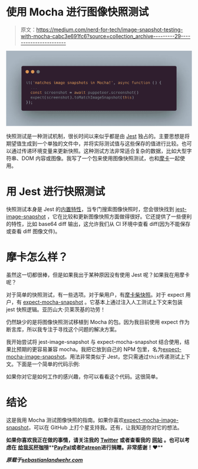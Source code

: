 # 使用 Mocha 进行图像快照测试

> 原文：<https://medium.com/nerd-for-tech/image-snapshot-testing-with-mocha-cabc3e691fc6?source=collection_archive---------29----------------------->

![](img/41144831e63a0b499e5ef67c0fdbf41f.png)

快照测试是一种测试机制，很长时间以来似乎都是由 [Jest](https://github.com/facebook/jest) 独占的。主要思想是将期望值生成到一个单独的文件中，并将实际测试值与这些保存的值进行比较。也可以通过传递环境变量来更新快照。这种测试方法非常适合复杂的数据，比如大型字符串、DOM 内容或图像。我写了一个包来使用图像快照测试，也和[摩卡](https://github.com/mochajs/mocha)一起使用。

# 用 Jest 进行快照测试

快照测试本身是 Jest 的[内置特性](https://jestjs.io/docs/en/snapshot-testing)，当专门搜索图像快照时，您会很快找到 [jest-image-snapshot](https://github.com/americanexpress/jest-image-snapshot) ，它在比较和更新图像快照方面做得很好。它还提供了一些便利的特性，比如 base64 diff 输出，这允许我们从 CI 环境中查看 diff(因为不能保存或查看 diff 图像文件)。

# 摩卡怎么样？

虽然这一切都很棒，但是如果我出于某种原因没有使用 Jest 呢？如果我在用摩卡呢？

对于简单的快照测试，有一些选项。对于柴用户，有[摩卡柴快照](https://github.com/monojitb02/mocha-chai-snapshot)。对于 expect 用户，有 [expect-mocha-snapshot](https://github.com/blogfoster/expect-mocha-snapshot) 。它基本上通过注入人工测试上下文来包装 jest 快照逻辑。亚历山大·贝莱茨基的功劳！

仍然缺少的是将图像快照测试移植到 Mocha 的包。因为我目前使用 expect 作为断言库，所以我专注于寻找这个问题的解决方案。

我开始尝试将 jest-image-snapshot 与 expect-mocha-snapshot 结合使用，结果比预期的更容易兼容 mocha。我把它放到自己的 NPM 包里，名为[expect-mocha-image-snapshot](https://github.com/dword-design/expect-mocha-image-snapshot)。用法非常类似于 Jest，您只需通过`this`传递测试上下文。下面是一个简单的代码示例:

如果你对它是如何工作的感兴趣，你可以看看这个代码。这很简单。

# 结论

这是我用 Mocha 测试图像快照的指南。如果你喜欢[expect-mocha-image-snapshot](https://github.com/dword-design/expect-mocha-image-snapshot)，可以在 GitHub 上打个星支持我。还有，让我知道你对它的想法。

**如果你喜欢我正在做的事情，请关注我的** [**Twitter**](https://twitter.com/seblandwehr) **或者查看我的** [**网站**](https://sebastianlandwehr.com/) **。也可以考虑在** [**给我买杯咖啡**](https://www.buymeacoffee.com/dword)**[**PayPal**](https://www.paypal.com/paypalme/SebastianLandwehr)**或者**[**Patreon**](https://www.patreon.com/dworddesign)**进行捐赠。非常感谢！❤️****

***原载于*[*sebastianlandwehr.com*](https://sebastianlandwehr.com/blog/image-snapshot-testing-with-mocha)**